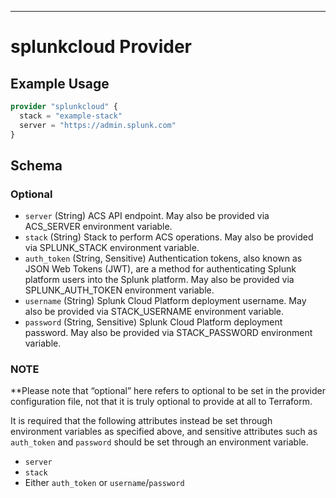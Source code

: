 ---


# splunkcloud Provider


## Example Usage

```terraform
provider "splunkcloud" {
  stack = "example-stack"
  server = "https://admin.splunk.com"
}
```

## Schema

### Optional

- `server` (String) ACS API endpoint. May also be provided via ACS_SERVER environment variable.
- `stack` (String) Stack to perform ACS operations. May also be provided via SPLUNK_STACK environment variable.
- `auth_token` (String, Sensitive) Authentication tokens, also known as JSON Web Tokens (JWT), are a method for authenticating Splunk platform users into the Splunk platform. May also be provided via SPLUNK_AUTH_TOKEN environment variable.
- `username` (String) Splunk Cloud Platform deployment username. May also be provided via STACK_USERNAME environment variable.
- `password` (String, Sensitive) Splunk Cloud Platform deployment password. May also be provided via STACK_PASSWORD environment variable.

### NOTE
**Please note that “optional” here refers to optional to be set in the provider configuration file, not that it is truly optional to provide at all to Terraform. 

It is required that the following attributes instead be set through environment variables as specified above, and sensitive attributes such as `auth_token` and `password` should be set through an environment variable.
- `server`
- `stack`
- Either `auth_token` or `username`/`password` 